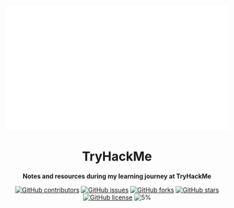 ![TryHackME](https://github.com/AliElbassuony/TryHackMe/blob/main/images/tryhackme.png)

<h1 align="center"> TryHackMe </h1>

<div align="center">
  
  <p><b> Notes and resources during my learning journey at TryHackMe </b></p>

[![GitHub contributors](https://img.shields.io/github/contributors/AliElbassuony/TryHackMe)](https://github.com/AliElbassuony/TryHackMe/contributors)
[![GitHub issues](https://img.shields.io/github/issues/AliElbassuony/TryHackMe)](https://github.com/AliElbassuony/TryHackMe/issues)
[![GitHub forks](https://img.shields.io/github/forks/AliElbassuony/TryHackMe)](https://github.com/AliElbassuony/TryHackMe/network)
[![GitHub stars](https://img.shields.io/github/stars/AliElbassuony/TryHackMe)](https://github.com/AliElbassuony/TryHackMe/stargazers)
[![GitHub license](https://img.shields.io/github/license/AliElbassuony/TryHackMe)](https://github.com/AliElbassuony/TryHackMe/blob/master/LICENSE)
![5%](https://progress-bar.dev/5/?title=Progress)
  
 

</div>


